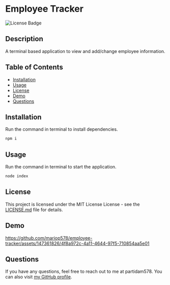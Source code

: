 # Employee Tracker

![License Badge](https://img.shields.io/badge/license-MIT%20License-brightgreen)

## Description

A terminal based application to view and add/change employee information.

## Table of Contents

- [Installation](#installation)
- [Usage](#usage)
- [License](#license)
- [Demo](#demo)
- [Questions](#questions)

## Installation

Run the command in terminal to install dependencies.

```bash
npm i
```

## Usage

Run the command in terminal to start the application.

```bash
node index
```

## License

This project is licensed under the MIT License License - see the [LICENSE.md](LICENSE.md) file for details.

## Demo

https://github.com/mariop578/employee-tracker/assets/147361826/4f8a972c-4a11-4644-97f5-710854aa5e01

## Questions

If you have any questions, feel free to reach out to me at partidam578. You can also visit [my GitHub profile](https://github.com/mariop578).



